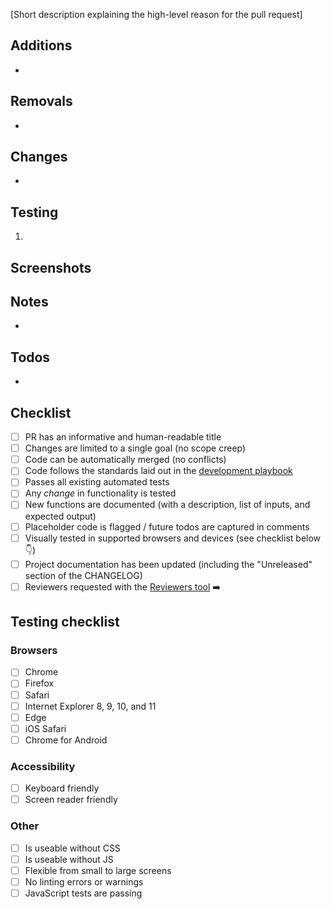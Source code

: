 [Short description explaining the high-level reason for the pull request]

## Additions

-

## Removals

-

## Changes

-

## Testing

1.

## Screenshots

## Notes

-

## Todos

-

## Checklist

-   [ ] PR has an informative and human-readable title
-   [ ] Changes are limited to a single goal (no scope creep)
-   [ ] Code can be automatically merged (no conflicts)
-   [ ] Code follows the standards laid out in the [development playbook](https://github.com/cfpb/development)
-   [ ] Passes all existing automated tests
-   [ ] Any _change_ in functionality is tested
-   [ ] New functions are documented (with a description, list of inputs, and expected output)
-   [ ] Placeholder code is flagged / future todos are captured in comments
-   [ ] Visually tested in supported browsers and devices (see checklist below :point_down:)
-   [ ] Project documentation has been updated (including the "Unreleased" section of the CHANGELOG)
-   [ ] Reviewers requested with the [Reviewers tool](https://help.github.com/articles/requesting-a-pull-request-review/) :arrow_right:

## Testing checklist

### Browsers

-   [ ] Chrome
-   [ ] Firefox
-   [ ] Safari
-   [ ] Internet Explorer 8, 9, 10, and 11
-   [ ] Edge
-   [ ] iOS Safari
-   [ ] Chrome for Android

### Accessibility

-   [ ] Keyboard friendly
-   [ ] Screen reader friendly

### Other

-   [ ] Is useable without CSS
-   [ ] Is useable without JS
-   [ ] Flexible from small to large screens
-   [ ] No linting errors or warnings
-   [ ] JavaScript tests are passing
